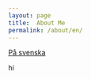 ```yaml
---
layout: page
title:  About Me
permalink: /about/en/
---
```


[På svenska](https://teodorcarlsson.github.io/about/) 

hi